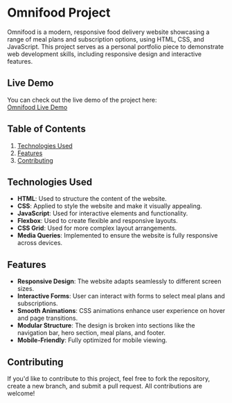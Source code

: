 # Omnifood Project

Omnifood is a modern, responsive food delivery website showcasing a range of meal plans and subscription options, using HTML, CSS, and JavaScript. This project serves as a personal portfolio piece to demonstrate web development skills, including responsive design and interactive features.

## Live Demo

You can check out the live demo of the project here:  
[Omnifood Live Demo](https://animeshlego5.github.io/Omnifood-Project/)

## Table of Contents

1. [Technologies Used](#technologies-used)
2. [Features](#features)
3. [Contributing](#contributing)


## Technologies Used

- **HTML**: Used to structure the content of the website.
- **CSS**: Applied to style the website and make it visually appealing.
- **JavaScript**: Used for interactive elements and functionality.
- **Flexbox**: Used to create flexible and responsive layouts.
- **CSS Grid**: Used for more complex layout arrangements.
- **Media Queries**: Implemented to ensure the website is fully responsive across devices.

## Features

- **Responsive Design**: The website adapts seamlessly to different screen sizes.
- **Interactive Forms**: User can interact with forms to select meal plans and subscriptions.
- **Smooth Animations**: CSS animations enhance user experience on hover and page transitions.
- **Modular Structure**: The design is broken into sections like the navigation bar, hero section, meal plans, and footer.
- **Mobile-Friendly**: Fully optimized for mobile viewing.

## Contributing
If you'd like to contribute to this project, feel free to fork the repository, create a new branch, and submit a pull request. All contributions are welcome!
